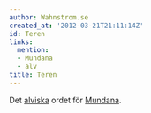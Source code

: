 ```yaml
---
author: Wahnstrom.se
created_at: '2012-03-21T21:11:14Z'
id: Teren
links:
  mention:
  - Mundana
  - alv
title: Teren
---
```


Det [alviska] ordet för [Mundana].

  [alviska]: alv
  [Mundana]: Mundana